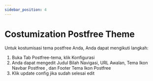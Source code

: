 ```yaml
---
sidebar_position: 4
---
```


# Costumization Postfree Theme

Untuk kostumisasi tema postfree Anda, Anda dapat mengikuti langkah:

1. Buka Tab Postfree-tema, klik Konfigurasi
2. Anda dapat mengedit Judul Bilah Navigasi, URL Awalan, Tema Ikon Navbar Postfree , dan Footer Tema Ikon Postfree
3. Klik update config jika sudah selesai edit


